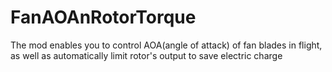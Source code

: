 # FanAOAnRotorTorque
The mod enables you to control AOA(angle of attack) of fan blades in flight, as well as automatically limit rotor's output to save electric charge
